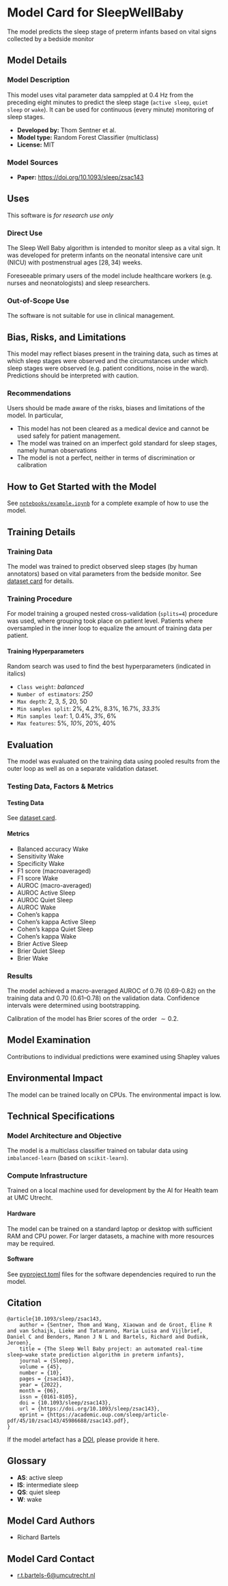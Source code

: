 
<!-- Adapted from hugging face template: https://github.com/huggingface/huggingface_hub/blob/main/src/huggingface_hub/templates/modelcard_template.md -->

# Model Card for SleepWellBaby

The model predicts the sleep stage of preterm infants based on vital signs collected by a bedside monitor

## Model Details

### Model Description

This model uses vital parameter data samppled at $0.4$ Hz from the preceding eight minutes to predict the sleep stage (`active sleep`, `quiet sleep` or `wake`). It can be used for continuous (every minute) monitoring of sleep stages.

- **Developed by:** Thom Sentner et al.
- **Model type:** Random Forest Classifier (multiclass)
- **License:** MIT

### Model Sources
- **Paper:** https://doi.org/10.1093/sleep/zsac143


## Uses
This software is *for research use only*

### Direct Use
The Sleep Well Baby algorithm is intended to monitor sleep as a vital sign. It was developed for preterm infants on the neonatal intensive care unit (NICU) with postmenstrual ages $[28, 34)$ weeks.

Foreseeable primary users of the model include healthcare workers (e.g. nurses and neonatologists) and sleep researchers.

### Out-of-Scope Use
The software is not suitable for use in clinical management.

## Bias, Risks, and Limitations
This model may reflect biases present in the training data, such as times at which sleep stages were observed and the circumstances under which sleep stages were observed (e.g. patient conditions, noise in the ward). Predictions should be interpreted with caution.


### Recommendations
Users should be made aware of the risks, biases and limitations of the model. In particular, 
* This model has not been cleared as a medical device and cannot be used safely for patient management. 
* The model was trained on an imperfect gold standard for sleep stages, namely human observations
* The model is not a perfect, neither in terms of discrimination or calibration

## How to Get Started with the Model
See [`notebooks/example.ipynb`](../notebooks/example.ipynb) for a complete example of how to use the model.

## Training Details

### Training Data

The model was trained to predict observed sleep stages (by human annotators) based on vital parameters from the bedside monitor. See [dataset card](dataset_card.md) for details.

### Training Procedure 

For model training a grouped nested cross-validation (`splits=4`) procedure was used, where grouping took place on patient level. Patients where oversampled in the inner loop to equalize the amount of training data per patient.


#### Training Hyperparameters
Random search was used to find the best hyperparameters (indicated in italics)
* `Class weight`: *balanced*
* `Number of estimators`: *250*
* `Max depth`: 2, 3, *5*, 20, 50
* `Min samples split`: 2%, 4.2%, 8.3%, 16.7%, *33.3%*
* `Min samples leaf`: 1, 0.4%, *3%*, 6%
* `Max features`: 5%, *10%*, 20%, 40%

## Evaluation

The model was evaluated on the training data using pooled results from the outer loop as well as on a separate validation dataset.

### Testing Data, Factors & Metrics

#### Testing Data
See [dataset card](dataset_card.md).

#### Metrics
- Balanced accuracy Wake
- Sensitivity Wake
- Specificity Wake
- F1 score (macroaveraged)
- F1 score Wake
- AUROC (macro-averaged)
- AUROC Active Sleep
- AUROC Quiet Sleep
- AUROC Wake
- Cohen’s kappa
- Cohen’s kappa Active Sleep
- Cohen’s kappa Quiet Sleep
- Cohen’s kappa Wake
- Brier Active Sleep
- Brier Quiet Sleep
- Brier Wake

### Results

The model achieved a macro-averaged AUROC of 0.76 (0.69-0.82) on the training data and 0.70 (0.61–0.78) on the validation data. Confidence intervals were determined using bootstrapping. 

Calibration of the model has Brier scores of the order $\sim 0.2$.


## Model Examination

Contributions to individual predictions were examined using Shapley values

## Environmental Impact
The model can be trained locally on CPUs. The environmental impact is low.

## Technical Specifications

### Model Architecture and Objective
The model is a multiclass classifier trained on tabular data using `imbalanced-learn` (based on `scikit-learn`).

### Compute Infrastructure
Trained on a local machine used for development by the AI for Health team at UMC Utrecht.

#### Hardware
The model can be trained on a standard laptop or desktop with sufficient RAM and CPU power. For larger datasets, a machine with more resources may be required.

#### Software
See [pyproject.toml](../pyproject.toml) files for the software dependencies required to run the model.

## Citation

```
@article{10.1093/sleep/zsac143,
    author = {Sentner, Thom and Wang, Xiaowan and de Groot, Eline R and van Schaijk, Lieke and Tataranno, Maria Luisa and Vijlbrief, Daniel C and Benders, Manon J N L and Bartels, Richard and Dudink, Jeroen},
    title = {The Sleep Well Baby project: an automated real-time sleep–wake state prediction algorithm in preterm infants},
    journal = {Sleep},
    volume = {45},
    number = {10},
    pages = {zsac143},
    year = {2022},
    month = {06},
    issn = {0161-8105},
    doi = {10.1093/sleep/zsac143},
    url = {https://doi.org/10.1093/sleep/zsac143},
    eprint = {https://academic.oup.com/sleep/article-pdf/45/10/zsac143/45986688/zsac143.pdf},
}
```

If the model artefact has a [DOI](https://www.doi.org/), please provide it here.

## Glossary

* **AS**: active sleep
* **IS**: intermediate sleep
* **QS**: quiet sleep
* **W**: wake

## Model Card Authors
* Richard Bartels

## Model Card Contact

* r.t.bartels-6@umcutrecht.nl

